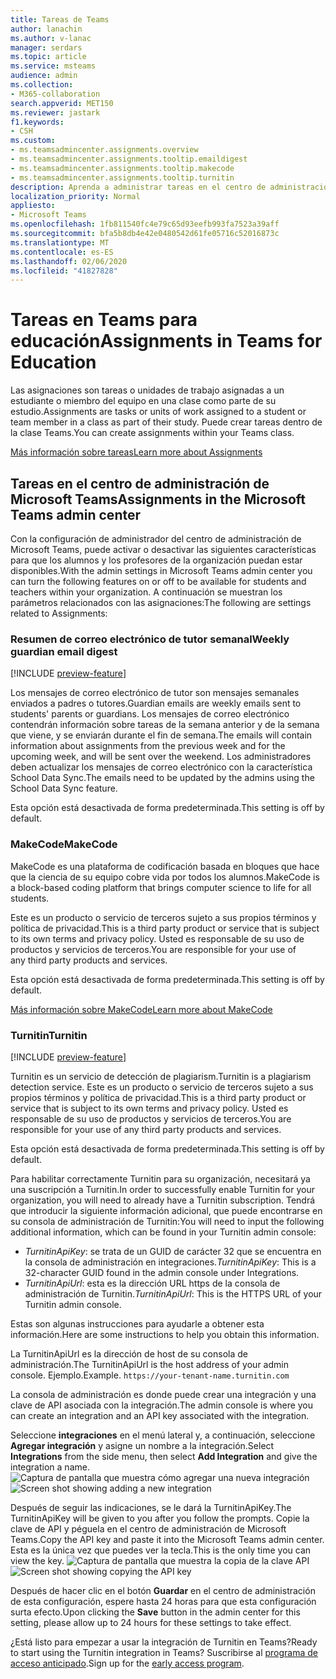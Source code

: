 ```yaml
---
title: Tareas de Teams
author: lanachin
ms.author: v-lanac
manager: serdars
ms.topic: article
ms.service: msteams
audience: admin
ms.collection:
- M365-collaboration
search.appverid: MET150
ms.reviewer: jastark
f1.keywords:
- CSH
ms.custom:
- ms.teamsadmincenter.assignments.overview
- ms.teamsadmincenter.assignments.tooltip.emaildigest
- ms.teamsadmincenter.assignments.tooltip.makecode
- ms.teamsadmincenter.assignments.tooltip.turnitin
description: Aprenda a administrar tareas en el centro de administración de Microsoft Teams en Teams para el ámbito educativo.
localization_priority: Normal
appliesto:
- Microsoft Teams
ms.openlocfilehash: 1fb811540fc4e79c65d93eefb993fa7523a39aff
ms.sourcegitcommit: bfa5b8db4e42e0480542d61fe05716c52016873c
ms.translationtype: MT
ms.contentlocale: es-ES
ms.lasthandoff: 02/06/2020
ms.locfileid: "41827828"
---
```

# <a name="assignments-in-teams-for-education"></a><span data-ttu-id="0e2e2-103">Tareas en Teams para educación</span><span class="sxs-lookup"><span data-stu-id="0e2e2-103">Assignments in Teams for Education</span></span>

<span data-ttu-id="0e2e2-104">Las asignaciones son tareas o unidades de trabajo asignadas a un estudiante o miembro del equipo en una clase como parte de su estudio.</span><span class="sxs-lookup"><span data-stu-id="0e2e2-104">Assignments are tasks or units of work assigned to a student or team member in a class as part of their study.</span></span> <span data-ttu-id="0e2e2-105">Puede crear tareas dentro de la clase Teams.</span><span class="sxs-lookup"><span data-stu-id="0e2e2-105">You can create assignments within your Teams class.</span></span>

[<span data-ttu-id="0e2e2-106">Más información sobre tareas</span><span class="sxs-lookup"><span data-stu-id="0e2e2-106">Learn more about Assignments</span></span>](https://support.office.com/article/microsoft-teams-5aa4431a-8a3c-4aa5-87a6-b6401abea114?ui=en-US&rs=en-IE&ad=IE#ID0EAABAAA=Assignments)

## <a name="assignments-in-the-microsoft-teams-admin-center"></a><span data-ttu-id="0e2e2-107">Tareas en el centro de administración de Microsoft Teams</span><span class="sxs-lookup"><span data-stu-id="0e2e2-107">Assignments in the Microsoft Teams admin center</span></span>

<span data-ttu-id="0e2e2-108">Con la configuración de administrador del centro de administración de Microsoft Teams, puede activar o desactivar las siguientes características para que los alumnos y los profesores de la organización puedan estar disponibles.</span><span class="sxs-lookup"><span data-stu-id="0e2e2-108">With the admin settings in Microsoft Teams admin center you can turn the following features on or off to be available for students and teachers within your organization.</span></span> <span data-ttu-id="0e2e2-109">A continuación se muestran los parámetros relacionados con las asignaciones:</span><span class="sxs-lookup"><span data-stu-id="0e2e2-109">The following are settings related to Assignments:</span></span>

<span data-ttu-id="0e2e2-110"><a name="#bkemaildigest"> </a></span><span class="sxs-lookup"><span data-stu-id="0e2e2-110"><a name="#bkemaildigest"> </a></span></span>
### <a name="weekly-guardian-email-digest"></a><span data-ttu-id="0e2e2-111">Resumen de correo electrónico de tutor semanal</span><span class="sxs-lookup"><span data-stu-id="0e2e2-111">Weekly guardian email digest</span></span>
[!INCLUDE [preview-feature](../includes/preview-feature.md)]

<span data-ttu-id="0e2e2-112">Los mensajes de correo electrónico de tutor son mensajes semanales enviados a padres o tutores.</span><span class="sxs-lookup"><span data-stu-id="0e2e2-112">Guardian emails are weekly emails sent to students' parents or guardians.</span></span> <span data-ttu-id="0e2e2-113">Los mensajes de correo electrónico contendrán información sobre tareas de la semana anterior y de la semana que viene, y se enviarán durante el fin de semana.</span><span class="sxs-lookup"><span data-stu-id="0e2e2-113">The emails will contain information about assignments from the previous week and for the upcoming week, and will be sent over the weekend.</span></span> <span data-ttu-id="0e2e2-114">Los administradores deben actualizar los mensajes de correo electrónico con la característica School Data Sync.</span><span class="sxs-lookup"><span data-stu-id="0e2e2-114">The emails need to be updated by the admins using the School Data Sync feature.</span></span>

<span data-ttu-id="0e2e2-115">Esta opción está desactivada de forma predeterminada.</span><span class="sxs-lookup"><span data-stu-id="0e2e2-115">This setting is off by default.</span></span>

<span data-ttu-id="0e2e2-116"><a name="bkmakecode"> </a></span><span class="sxs-lookup"><span data-stu-id="0e2e2-116"><a name="bkmakecode"> </a></span></span>
### <a name="makecode"></a><span data-ttu-id="0e2e2-117">MakeCode</span><span class="sxs-lookup"><span data-stu-id="0e2e2-117">MakeCode</span></span>
<span data-ttu-id="0e2e2-118">MakeCode es una plataforma de codificación basada en bloques que hace que la ciencia de su equipo cobre vida por todos los alumnos.</span><span class="sxs-lookup"><span data-stu-id="0e2e2-118">MakeCode is a block-based coding platform that brings computer science to life for all students.</span></span> 

<span data-ttu-id="0e2e2-119">Este es un producto o servicio de terceros sujeto a sus propios términos y política de privacidad.</span><span class="sxs-lookup"><span data-stu-id="0e2e2-119">This is a third party product or service that is subject to its own terms and privacy policy.</span></span> <span data-ttu-id="0e2e2-120">Usted es responsable de su uso de productos y servicios de terceros.</span><span class="sxs-lookup"><span data-stu-id="0e2e2-120">You are responsible for your use of any third party products and services.</span></span>

<span data-ttu-id="0e2e2-121">Esta opción está desactivada de forma predeterminada.</span><span class="sxs-lookup"><span data-stu-id="0e2e2-121">This setting is off by default.</span></span>

[<span data-ttu-id="0e2e2-122">Más información sobre MakeCode</span><span class="sxs-lookup"><span data-stu-id="0e2e2-122">Learn more about MakeCode</span></span>](https://www.microsoft.com/makecode)

<span data-ttu-id="0e2e2-123"><a name="#turnitin"> </a></span><span class="sxs-lookup"><span data-stu-id="0e2e2-123"><a name="#turnitin"> </a></span></span>
### <a name="turnitin"></a><span data-ttu-id="0e2e2-124">Turnitin</span><span class="sxs-lookup"><span data-stu-id="0e2e2-124">Turnitin</span></span>
[!INCLUDE [preview-feature](../includes/preview-feature.md)]

<span data-ttu-id="0e2e2-125">Turnitin es un servicio de detección de plagiarism.</span><span class="sxs-lookup"><span data-stu-id="0e2e2-125">Turnitin is a plagiarism detection service.</span></span> <span data-ttu-id="0e2e2-126">Este es un producto o servicio de terceros sujeto a sus propios términos y política de privacidad.</span><span class="sxs-lookup"><span data-stu-id="0e2e2-126">This is a third party product or service that is subject to its own terms and privacy policy.</span></span> <span data-ttu-id="0e2e2-127">Usted es responsable de su uso de productos y servicios de terceros.</span><span class="sxs-lookup"><span data-stu-id="0e2e2-127">You are responsible for your use of any third party products and services.</span></span>

<span data-ttu-id="0e2e2-128">Esta opción está desactivada de forma predeterminada.</span><span class="sxs-lookup"><span data-stu-id="0e2e2-128">This setting is off by default.</span></span>

<span data-ttu-id="0e2e2-129">Para habilitar correctamente Turnitin para su organización, necesitará ya una suscripción a Turnitin.</span><span class="sxs-lookup"><span data-stu-id="0e2e2-129">In order to successfully enable Turnitin for your organization, you will need to already have a Turnitin subscription.</span></span> <span data-ttu-id="0e2e2-130">Tendrá que introducir la siguiente información adicional, que puede encontrarse en su consola de administración de Turnitin:</span><span class="sxs-lookup"><span data-stu-id="0e2e2-130">You will need to input the following additional information, which can be found in your Turnitin admin console:</span></span>

  * <span data-ttu-id="0e2e2-131">_TurnitinApiKey_: se trata de un GUID de carácter 32 que se encuentra en la consola de administración en integraciones.</span><span class="sxs-lookup"><span data-stu-id="0e2e2-131">_TurnitinApiKey_: This is a 32-character GUID found in the admin console under Integrations.</span></span>
  * <span data-ttu-id="0e2e2-132">_TurnitinApiUrl_: esta es la dirección URL https de la consola de administración de Turnitin.</span><span class="sxs-lookup"><span data-stu-id="0e2e2-132">_TurnitinApiUrl_: This is the HTTPS URL of your Turnitin admin console.</span></span>

<span data-ttu-id="0e2e2-133">Estas son algunas instrucciones para ayudarle a obtener esta información.</span><span class="sxs-lookup"><span data-stu-id="0e2e2-133">Here are some instructions to help you obtain this information.</span></span>

<span data-ttu-id="0e2e2-134">La TurnitinApiUrl es la dirección de host de su consola de administración.</span><span class="sxs-lookup"><span data-stu-id="0e2e2-134">The TurnitinApiUrl is the host address of your admin console.</span></span>
<span data-ttu-id="0e2e2-135">Ejemplo.</span><span class="sxs-lookup"><span data-stu-id="0e2e2-135">Example.</span></span> `https://your-tenant-name.turnitin.com`

<span data-ttu-id="0e2e2-136">La consola de administración es donde puede crear una integración y una clave de API asociada con la integración.</span><span class="sxs-lookup"><span data-stu-id="0e2e2-136">The admin console is where you can create an integration and an API key associated with the integration.</span></span>

<span data-ttu-id="0e2e2-137">Seleccione **integraciones** en el menú lateral y, a continuación, seleccione **Agregar integración** y asigne un nombre a la integración.</span><span class="sxs-lookup"><span data-stu-id="0e2e2-137">Select **Integrations** from the side menu, then select **Add Integration** and give the integration a name.</span></span>
<span data-ttu-id="0e2e2-138">![Captura de pantalla que muestra cómo agregar una nueva integración](./educationImages/Assignments_mopo_turnitin2.png)</span><span class="sxs-lookup"><span data-stu-id="0e2e2-138">![Screen shot showing adding a new integration](./educationImages/Assignments_mopo_turnitin2.png)</span></span>

<span data-ttu-id="0e2e2-139">Después de seguir las indicaciones, se le dará la TurnitinApiKey.</span><span class="sxs-lookup"><span data-stu-id="0e2e2-139">The TurnitinApiKey will be given to you after you follow the prompts.</span></span> <span data-ttu-id="0e2e2-140">Copie la clave de API y péguela en el centro de administración de Microsoft Teams.</span><span class="sxs-lookup"><span data-stu-id="0e2e2-140">Copy the API key and paste it into the Microsoft Teams admin center.</span></span>  <span data-ttu-id="0e2e2-141">Esta es la única vez que puedes ver la tecla.</span><span class="sxs-lookup"><span data-stu-id="0e2e2-141">This is the only time you can view the key.</span></span>
<span data-ttu-id="0e2e2-142">![Captura de pantalla que muestra la copia de la clave API](./educationImages/Assignments_mopo_turnitin3.png)</span><span class="sxs-lookup"><span data-stu-id="0e2e2-142">![Screen shot showing copying the API key](./educationImages/Assignments_mopo_turnitin3.png)</span></span>

<span data-ttu-id="0e2e2-143">Después de hacer clic en el botón **Guardar** en el centro de administración de esta configuración, espere hasta 24 horas para que esta configuración surta efecto.</span><span class="sxs-lookup"><span data-stu-id="0e2e2-143">Upon clicking the **Save** button in the admin center for this setting, please allow up to 24 hours for these settings to take effect.</span></span>

<span data-ttu-id="0e2e2-144">¿Está listo para empezar a usar la integración de Turnitin en Teams?</span><span class="sxs-lookup"><span data-stu-id="0e2e2-144">Ready to start using the Turnitin integration in Teams?</span></span> <span data-ttu-id="0e2e2-145">Suscribirse al [programa de acceso anticipado](https://www.turnitin.com/products/feedback-studio/microsoft-teams-integration).</span><span class="sxs-lookup"><span data-stu-id="0e2e2-145">Sign up for the [early access program](https://www.turnitin.com/products/feedback-studio/microsoft-teams-integration).</span></span>
